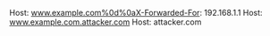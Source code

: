 Host: www.example.com%0d%0aX-Forwarded-For: 192.168.1.1
Host: www.example.com.attacker.com
Host: attacker.com
